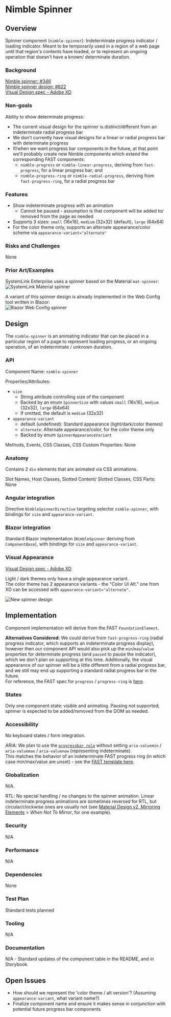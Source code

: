 # Nimble Spinner

## Overview

Spinner component (`nimble-spinner`): Indeterminate progress indicator / loading indicator. Meant to be temporarily used in a region of a web page until that region's contents have loaded, or to represent an ongoing operation that doesn't have a known/ determinate duration.

### Background

[Nimble spinner: #346](https://github.com/ni/nimble/issues/346)  
[Nimble spinner design: #822](https://github.com/ni/nimble/issues/822)  
[Visual Design spec - Adobe XD](https://xd.adobe.com/view/33ffad4a-eb2c-4241-b8c5-ebfff1faf6f6-66ac/screen/dece308f-79e7-48ec-ab41-011f3376b49b/)

### Non-goals

Ability to show determinate progress:

-   The current visual design for the spinner is distinct/different from an indeterminate radial progress bar
-   We don't currently have visual designs for a linear or radial progress bar with determinate progress
-   If/when we want progress bar components in the future, at that point we'll probably create new Nimble components which extend the corresponding FAST components:
    -   `nimble-progress` or `nimble-linear-progress`, deriving from `fast-progress`, for a linear progress bar; and
    -   `nimble-progress-ring` or `nimble-radial-progress`, deriving from `fast-progress-ring`, for a radial progress bar

### Features

-   Show indeterminate progress with an animation
    -   Cannot be paused - assumption is that component will be added to/ removed from the page as needed
-   Supports 3 sizes: `small` (16x16), `medium` (32x32) (default), `large` (64x64)
-   For the color theme only, supports an alternate appearance/color scheme via `appearance-variant="alternate"`

### Risks and Challenges

None

### Prior Art/Examples

SystemLink Enterprise uses a spinner based on the Material `mat-spinner`:  
![SystemLink Material spinner](SlMatSpinner.gif)

A variant of this spinner design is already implemented in the Web Config tool written in Blazor:  
![Blazor Web Config spinner](BlazorWebConfigSpinner.gif)

## Design

The `nimble-spinner` is an animating indicator that can be placed in a particular region of a page to represent loading progress, or an ongoing operation, of an indeterminate / unknown duration.

### API

Component Name: `nimble-spinner`

Properties/Attributes:

-   `size`
    -   String attribute controlling size of the component
    -   Backed by an enum `SpinnerSize` with values `small` (16x16), `medium` (32x32), `large` (64x64)
    -   If omitted, the default is `medium` (32x32)
-   `appearance-variant`
    -   default (undefined): Standard appearance (light/dark/color themes)
    -   `alternate`: Alternate appearance/color, for the color theme only
    -   Backed by enum `SpinnerAppearanceVariant`

Methods, Events, CSS Classes, CSS Custom Properties: None

### Anatomy

Contains 2 `div` elements that are animated via CSS animations.

Slot Names, Host Classes, Slotted Content/ Slotted Classes, CSS Parts: None

### Angular integration

Directive `NimbleSpinnerDirective` targeting selector `nimble-spinner`, with bindings for `size` and `appearance-variant`.

### Blazor integration

Standard Blazor implementation (`NimbleSpinner` deriving from `ComponentBase`), with bindings for `size` and `appearance-variant`.

### Visual Appearance

[Visual Design spec - Adobe XD](https://xd.adobe.com/view/33ffad4a-eb2c-4241-b8c5-ebfff1faf6f6-66ac/screen/dece308f-79e7-48ec-ab41-011f3376b49b/)

Light / dark themes only have a single appearance variant.  
The color theme has 2 appearance variants - the "Color UI Alt." one from XD can be accessed with `appearance-variant="alternate"`.

![New spinner design](NewSpinnerDesign.gif)

## Implementation

Component implementation will derive from the FAST `FoundationElement`.

**Alternatives Considered:** We could derive from `fast-progress-ring` (radial progress indicator, which supports an indeterminate progress display), however then our component API would also pick up the `min`/`max`/`value` properties for determinate progress (and `paused` to pause the indicator), which we don't plan on supporting at this time. Additionally, the visual appearance of our spinner will be a little different from a radial progress bar, and we still may end up supporting a standard radial progress bar in the future.  
For reference, the FAST spec for `progress` / `progress-ring` is [here](https://github.com/microsoft/fast/blob/802443ffb2b19a078f9b48f62e6d1a35e3276fb5/packages/web-components/fast-foundation/src/progress/README.md).

### States

Only one component state: visible and animating. Pausing not supported; spinner is expected to be added/removed from the DOM as needed.

### Accessibility

No keyboard states / form integration.

ARIA: We plan to use the [`progressbar role`](https://developer.mozilla.org/en-US/docs/Web/Accessibility/ARIA/Roles/progressbar_role) without setting `aria-valuemin` / `aria-valuemax` / `aria-valuenow` (representing indeterminate).  
This matches the behavior of an indeterminate FAST progress ring (in which case min/max/value are unset) - see the [FAST template here](https://github.com/microsoft/fast/blob/802443ffb2b19a078f9b48f62e6d1a35e3276fb5/packages/web-components/fast-foundation/src/progress-ring/progress-ring.template.ts#L17).

### Globalization

N/A.

RTL: No special handling / no changes to the spinner animation. Linear indeterminate progress animations are sometimes reversed for RTL, but circular/clockwise ones are usually not (see [Material Design v2, Mirroring Elements](https://m2.material.io/design/usability/bidirectionality.html#mirroring-elements) > _When Not To Mirror_, for one example).

### Security

N/A

### Performance

N/A

### Dependencies

None

### Test Plan

Standard tests planned

### Tooling

N/A

### Documentation

N/A - Standard updates of the component table in the README, and in Storybook.

## Open Issues

-   How should we represent the 'color theme / alt version'? (Assuming `appearance-variant`, what variant name?)
-   Finalize component name and ensure it makes sense in conjunction with potential future progress bar components
